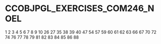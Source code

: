 # CCOBJPGL_EXERCISES_COM246_NOEL



1
2
3
4
5
6
7
8
9
10
26
27
35
38
39
40
47
54
57
59
60
61
62
63
66
67
70
72
74
76
77
78
79
81
82
83
84
85
86
88
